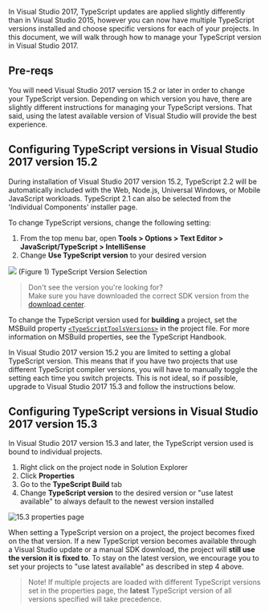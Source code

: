 In Visual Studio 2017, TypeScript updates are applied slightly differently than in Visual Studio 2015, however you can now have multiple TypeScript versions installed and choose specific versions for each of your projects.
In this document, we will walk through how to manage your TypeScript version in Visual Studio 2017.

## Pre-reqs

You will need Visual Studio 2017 version 15.2 or later in order to change your TypeScript version. 
Depending on which version you have, there are slightly different instructions for managing your TypeScript versions.
That said, using the latest available version of Visual Studio will provide the best experience.  

## Configuring TypeScript versions in Visual Studio 2017 version 15.2

During installation of Visual Studio 2017 version 15.2, TypeScript 2.2 will be automatically included with the Web, Node.js, Universal Windows, or Mobile JavaScript workloads. TypeScript 2.1 can also be selected from the 'Individual Components' installer page. 

To change TypeScript versions, change the following setting:

1. From the top menu bar, open **Tools > Options > Text Editor > JavaScript/TypeScript > IntelliSense**
2. Change **Use TypeScript version** to your desired version

![](https://www.visualstudio.com/en-us/news/releasenotes/media/tsversion-2.png)
(Figure 1) TypeScript Version Selection

> Don't see the version you're looking for?  
Make sure you have downloaded the correct SDK version from the [download center](https://www.microsoft.com/en-us/download/details.aspx?id=55258).

To change the TypeScript version used for **building** a project, set the MSBuild property [`<TypeScriptToolsVersions>`](http://www.typescriptlang.org/docs/handbook/compiler-options-in-msbuild.html#toolsversion) in the project file. For more information on MSBuild properties, see the TypeScript Handbook.

In Visual Studio 2017 version 15.2 you are limited to setting a global TypeScript version.
This means that if you have two projects that use different TypeScript compiler versions, you will have to manually toggle the setting each time you switch projects.
This is not ideal, so if possible, upgrade to Visual Studio 2017 15.3 and follow the instructions below.

## Configuring TypeScript versions in Visual Studio 2017 version 15.3

In Visual Studio 2017 version 15.3 and later, the TypeScript version used is bound to individual projects.

1. Right click on the project node in Solution Explorer 
2. Click **Properties**
3. Go to the **TypeScript Build** tab
4. Change **TypeScript version** to the desired version or "use latest available" to always default to the newest version installed

![15.3 properties page](./15.3-properties.png "15.3 properties page")

When setting a TypeScript version on a project, the project becomes fixed on the that version.
If a new TypeScript version becomes available through a Visual Studio update or a manual SDK download, the project will **still use the version it is fixed to**.
To stay on the latest version, we encourage you to set your projects to "use latest available" as described in step 4 above.

> Note! If multiple projects are loaded with different TypeScript versions set in the properties page, the **latest** TypeScript version of all versions specified will take precedence.